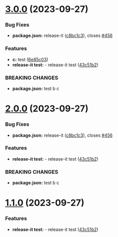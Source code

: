 

# [3.0.0](https://github.com/Devil-Training-Camp/virtual-scroll-list-liudingkang/compare/v1.0.4-alpha.3...v3.0.0) (2023-09-27)


### Bug Fixes

* **package.json:** release-it ([c8bc1c3](https://github.com/Devil-Training-Camp/virtual-scroll-list-liudingkang/commit/c8bc1c3ad6ad2b9f60600efa17df537286a26794)), closes [#456](https://github.com/Devil-Training-Camp/virtual-scroll-list-liudingkang/issues/456)


### Features

* **c:** test ([6e85c03](https://github.com/Devil-Training-Camp/virtual-scroll-list-liudingkang/commit/6e85c0345330efe98d96d091d673ec61d282364f))
* **release-it test:** - release-it test ([43c51b2](https://github.com/Devil-Training-Camp/virtual-scroll-list-liudingkang/commit/43c51b22d629a98b0f075ee4e4e16d38bc469544))


### BREAKING CHANGES

* **package.json:** test b c

# [2.0.0](https://github.com/Devil-Training-Camp/virtual-scroll-list-liudingkang/compare/v1.0.4-alpha.3...v2.0.0) (2023-09-27)


### Bug Fixes

* **package.json:** release-it ([c8bc1c3](https://github.com/Devil-Training-Camp/virtual-scroll-list-liudingkang/commit/c8bc1c3ad6ad2b9f60600efa17df537286a26794)), closes [#456](https://github.com/Devil-Training-Camp/virtual-scroll-list-liudingkang/issues/456)


### Features

* **release-it test:** - release-it test ([43c51b2](https://github.com/Devil-Training-Camp/virtual-scroll-list-liudingkang/commit/43c51b22d629a98b0f075ee4e4e16d38bc469544))


### BREAKING CHANGES

* **package.json:** test b c

# [1.1.0](https://github.com/Devil-Training-Camp/virtual-scroll-list-liudingkang/compare/v1.0.4-alpha.3...v1.1.0) (2023-09-27)


### Features

* **release-it test:** - release-it test ([43c51b2](https://github.com/Devil-Training-Camp/virtual-scroll-list-liudingkang/commit/43c51b22d629a98b0f075ee4e4e16d38bc469544))